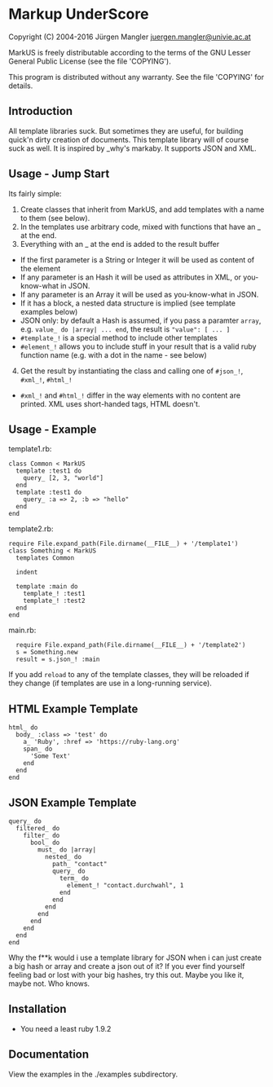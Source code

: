 # Markup UnderScore

Copyright (C) 2004-2016 Jürgen Mangler <juergen.mangler@univie.ac.at>

MarkUS is freely distributable according to the terms of the
GNU Lesser General Public License (see the file 'COPYING').

This program is distributed without any warranty. See the file
'COPYING' for details.

## Introduction

All template libraries suck. But sometimes they are useful, for building
quick'n dirty creation of documents. This template library will of course suck
as well. It is inspired by _why's markaby. It supports JSON and XML.

## Usage - Jump Start

Its fairly simple:

1. Create classes that inherit from MarkUS, and add templates with a name to them (see below). 
2. In the templates use arbitrary code, mixed with functions that have an _ at the end. 
3. Everything with an _ at the end is added to the result buffer
  - If the first parameter is a String or Integer it will be used as content of the element
  - If any parameter is an Hash it will be used as attributes in XML, or you-know-what in JSON.
  - If any parameter is an Array it will be used as you-know-what in JSON.
  - If it has a block, a nested data structure is implied (see template examples below)
  - JSON only: by default a Hash is assumed, if you pass a paramter ```array```, e.g. ```value_ do |array| ... end```, the result is ```"value": [ ... ]```
  - ```#template_!``` is a special method to include other templates
  - ```#element_!``` allows you to include stuff in your result that is a valid ruby function name (e.g. with a dot in the name - see below)
4. Get the result by instantiating the class and calling one of ```#json_!```, ```#xml_!```, ```#html_!```
  - ```#xml_!``` and ```#html_!``` differ in the way elements with no content are printed. XML uses short-handed tags, HTML doesn't.

## Usage - Example

template1.rb:
```
class Common < MarkUS
  template :test1 do
    query_ [2, 3, "world"]
  end
  template :test1 do
    query_ :a => 2, :b => "hello"
  end
end
```

template2.rb:
```
require File.expand_path(File.dirname(__FILE__) + '/template1')
class Something < MarkUS
  templates Common                                                                                                                                                                                                                                                   

  indent

  template :main do
    template_! :test1
    template_! :test2
  end
end
```

main.rb:
```
  require File.expand_path(File.dirname(__FILE__) + '/template2')
  s = Something.new
  result = s.json_! :main
```

If you add ```reload``` to any of the template classes, they will be reloaded if they change (if templates are use in a long-running service).

## HTML Example Template

```
html_ do
  body_ :class => 'test' do
    a_ 'Ruby', :href => 'https://ruby-lang.org'
    span_ do
      'Some Text'
    end
  end
end
```

## JSON Example Template

```
query_ do
  filtered_ do
    filter_ do
      bool_ do
        must_ do |array|
          nested_ do
            path_ "contact"
            query_ do
              term_ do
                element_! "contact.durchwahl", 1
              end
            end
          end
        end
      end
    end
  end
end
```

Why the f**k would i use a template library for JSON when i can just create a
big hash or array and create a json out of it? If you ever find yourself feeling bad or
lost with your big hashes, try this out. Maybe you like it, maybe not. Who
knows.

## Installation

* You need a least ruby 1.9.2

## Documentation

View the examples in the ./examples subdirectory.

